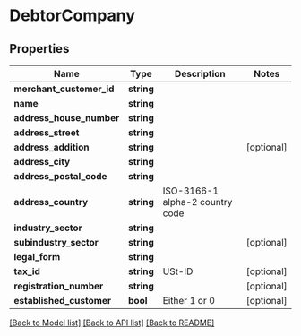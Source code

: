 # DebtorCompany

## Properties
Name | Type | Description | Notes
------------ | ------------- | ------------- | -------------
**merchant_customer_id** | **string** |  | 
**name** | **string** |  | 
**address_house_number** | **string** |  | 
**address_street** | **string** |  | 
**address_addition** | **string** |  | [optional] 
**address_city** | **string** |  | 
**address_postal_code** | **string** |  | 
**address_country** | **string** | ISO-3166-1 alpha-2 country code | 
**industry_sector** | **string** |  | 
**subindustry_sector** | **string** |  | [optional] 
**legal_form** | **string** |  | 
**tax_id** | **string** | USt-ID | [optional] 
**registration_number** | **string** |  | [optional] 
**established_customer** | **bool** | Either 1 or 0 | [optional] 

[[Back to Model list]](../README.md#documentation-for-models) [[Back to API list]](../README.md#documentation-for-api-endpoints) [[Back to README]](../README.md)


